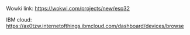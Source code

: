 Wowki link:
https://wokwi.com/projects/new/esp32

IBM cloud:
https://ax0tzw.internetofthings.ibmcloud.com/dashboard/devices/browse
